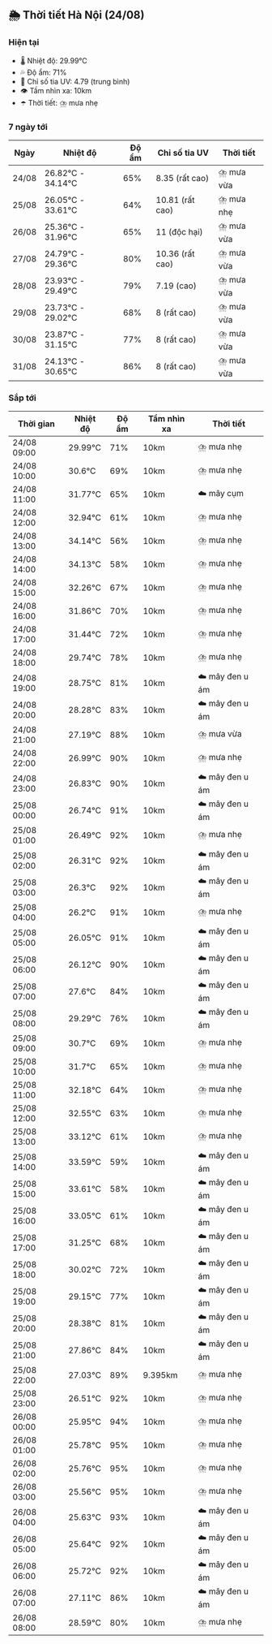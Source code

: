 ## 🌦️ Thời tiết Hà Nội (24/08)

### Hiện tại

- 🌡️ Nhiệt độ: 29.99℃
- 💦 Độ ẩm: 71%
- 🌟 Chỉ số tia UV: 4.79 (trung bình)
- 👁️ Tầm nhìn xa: 10km
- ☂️ Thời tiết: ⛈️ mưa nhẹ

### 7 ngày tới

| Ngày | Nhiệt độ | Độ ẩm | Chỉ số tia UV | Thời tiết |
| --- | --- | --- | --- | --- |
| 24/08 | 26.82℃ - 34.14℃ | 65% | 8.35 (rất cao) | ⛈️ mưa vừa |
| 25/08 | 26.05℃ - 33.61℃ | 64% | 10.81 (rất cao) | ⛈️ mưa nhẹ |
| 26/08 | 25.36℃ - 31.96℃ | 65% | 11 (độc hại) | ⛈️ mưa vừa |
| 27/08 | 24.79℃ - 29.36℃ | 80% | 10.36 (rất cao) | ⛈️ mưa vừa |
| 28/08 | 23.93℃ - 29.49℃ | 79% | 7.19 (cao) | ⛈️ mưa vừa |
| 29/08 | 23.73℃ - 29.02℃ | 68% | 8 (rất cao) | ⛈️ mưa vừa |
| 30/08 | 23.87℃ - 31.15℃ | 77% | 8 (rất cao) | ⛈️ mưa vừa |
| 31/08 | 24.13℃ - 30.65℃ | 86% | 8 (rất cao) | ⛈️ mưa vừa |

### Sắp tới

| Thời gian | Nhiệt độ | Độ ẩm | Tầm nhìn xa | Thời tiết |
| --- | --- | --- | --- | --- |
| 24/08 09:00 | 29.99℃ | 71% | 10km | ⛈️ mưa nhẹ |
| 24/08 10:00 | 30.6℃ | 69% | 10km | ⛈️ mưa nhẹ |
| 24/08 11:00 | 31.77℃ | 65% | 10km | ☁️ mây cụm |
| 24/08 12:00 | 32.94℃ | 61% | 10km | ⛈️ mưa nhẹ |
| 24/08 13:00 | 34.14℃ | 56% | 10km | ⛈️ mưa nhẹ |
| 24/08 14:00 | 34.13℃ | 58% | 10km | ⛈️ mưa nhẹ |
| 24/08 15:00 | 32.26℃ | 67% | 10km | ⛈️ mưa nhẹ |
| 24/08 16:00 | 31.86℃ | 70% | 10km | ⛈️ mưa nhẹ |
| 24/08 17:00 | 31.44℃ | 72% | 10km | ⛈️ mưa nhẹ |
| 24/08 18:00 | 29.74℃ | 78% | 10km | ⛈️ mưa nhẹ |
| 24/08 19:00 | 28.75℃ | 81% | 10km | ☁️ mây đen u ám |
| 24/08 20:00 | 28.28℃ | 83% | 10km | ☁️ mây đen u ám |
| 24/08 21:00 | 27.19℃ | 88% | 10km | ⛈️ mưa vừa |
| 24/08 22:00 | 26.99℃ | 90% | 10km | ⛈️ mưa nhẹ |
| 24/08 23:00 | 26.83℃ | 90% | 10km | ☁️ mây đen u ám |
| 25/08 00:00 | 26.74℃ | 91% | 10km | ☁️ mây đen u ám |
| 25/08 01:00 | 26.49℃ | 92% | 10km | ⛈️ mưa nhẹ |
| 25/08 02:00 | 26.31℃ | 92% | 10km | ☁️ mây đen u ám |
| 25/08 03:00 | 26.3℃ | 92% | 10km | ☁️ mây đen u ám |
| 25/08 04:00 | 26.2℃ | 91% | 10km | ⛈️ mưa nhẹ |
| 25/08 05:00 | 26.05℃ | 91% | 10km | ☁️ mây đen u ám |
| 25/08 06:00 | 26.12℃ | 90% | 10km | ☁️ mây đen u ám |
| 25/08 07:00 | 27.6℃ | 84% | 10km | ☁️ mây đen u ám |
| 25/08 08:00 | 29.29℃ | 76% | 10km | ☁️ mây đen u ám |
| 25/08 09:00 | 30.7℃ | 69% | 10km | ⛈️ mưa nhẹ |
| 25/08 10:00 | 31.7℃ | 65% | 10km | ⛈️ mưa nhẹ |
| 25/08 11:00 | 32.18℃ | 64% | 10km | ⛈️ mưa nhẹ |
| 25/08 12:00 | 32.55℃ | 63% | 10km | ⛈️ mưa nhẹ |
| 25/08 13:00 | 33.12℃ | 61% | 10km | ⛈️ mưa nhẹ |
| 25/08 14:00 | 33.59℃ | 59% | 10km | ☁️ mây đen u ám |
| 25/08 15:00 | 33.61℃ | 58% | 10km | ☁️ mây đen u ám |
| 25/08 16:00 | 33.05℃ | 61% | 10km | ☁️ mây đen u ám |
| 25/08 17:00 | 31.25℃ | 68% | 10km | ☁️ mây đen u ám |
| 25/08 18:00 | 30.02℃ | 72% | 10km | ☁️ mây đen u ám |
| 25/08 19:00 | 29.15℃ | 77% | 10km | ☁️ mây đen u ám |
| 25/08 20:00 | 28.38℃ | 81% | 10km | ☁️ mây đen u ám |
| 25/08 21:00 | 27.86℃ | 84% | 10km | ☁️ mây đen u ám |
| 25/08 22:00 | 27.03℃ | 89% | 9.395km | ⛈️ mưa nhẹ |
| 25/08 23:00 | 26.51℃ | 92% | 10km | ⛈️ mưa nhẹ |
| 26/08 00:00 | 25.95℃ | 94% | 10km | ⛈️ mưa nhẹ |
| 26/08 01:00 | 25.78℃ | 95% | 10km | ⛈️ mưa nhẹ |
| 26/08 02:00 | 25.76℃ | 95% | 10km | ⛈️ mưa nhẹ |
| 26/08 03:00 | 25.56℃ | 95% | 10km | ⛈️ mưa nhẹ |
| 26/08 04:00 | 25.63℃ | 93% | 10km | ☁️ mây đen u ám |
| 26/08 05:00 | 25.64℃ | 92% | 10km | ☁️ mây đen u ám |
| 26/08 06:00 | 25.72℃ | 92% | 10km | ☁️ mây đen u ám |
| 26/08 07:00 | 27.11℃ | 86% | 10km | ☁️ mây đen u ám |
| 26/08 08:00 | 28.59℃ | 80% | 10km | ⛈️ mưa nhẹ |
